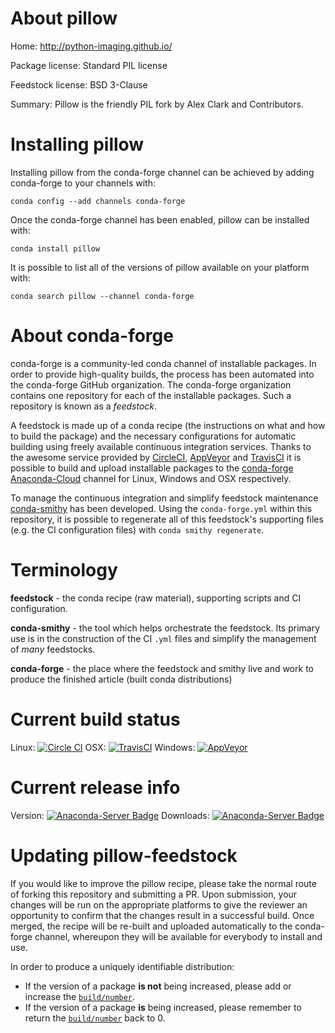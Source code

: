 About pillow
============

Home: http://python-imaging.github.io/

Package license: Standard PIL license

Feedstock license: BSD 3-Clause

Summary: Pillow is the friendly PIL fork by Alex Clark and Contributors.



Installing pillow
=================

Installing pillow from the conda-forge channel can be achieved by adding conda-forge to your channels with:

```
conda config --add channels conda-forge
```

Once the conda-forge channel has been enabled, pillow can be installed with:

```
conda install pillow
```

It is possible to list all of the versions of pillow available on your platform with:

```
conda search pillow --channel conda-forge
```


About conda-forge
=================

conda-forge is a community-led conda channel of installable packages.
In order to provide high-quality builds, the process has been automated into the
conda-forge GitHub organization. The conda-forge organization contains one repository 
for each of the installable packages. Such a repository is known as a *feedstock*.

A feedstock is made up of a conda recipe (the instructions on what and how to build
the package) and the necessary configurations for automatic building using freely
available continuous integration services. Thanks to the awesome service provided by
[CircleCI](https://circleci.com/), [AppVeyor](http://www.appveyor.com/)
and [TravisCI](https://travis-ci.org/) it is possible to build and upload installable
packages to the [conda-forge](https://anaconda.org/conda-forge)
[Anaconda-Cloud](http://docs.anaconda.org/) channel for Linux, Windows and OSX respectively.

To manage the continuous integration and simplify feedstock maintenance
[conda-smithy](http://github.com/conda-forge/conda-smithy) has been developed.
Using the ``conda-forge.yml`` within this repository, it is possible to regenerate all of
this feedstock's supporting files (e.g. the CI configuration files) with ``conda smithy regenerate``.


Terminology
===========

**feedstock** - the conda recipe (raw material), supporting scripts and CI configuration.

**conda-smithy** - the tool which helps orchestrate the feedstock.
                   Its primary use is in the construction of the CI ``.yml`` files
                   and simplify the management of *many* feedstocks.

**conda-forge** - the place where the feedstock and smithy live and work to
                  produce the finished article (built conda distributions)

Current build status
====================
Linux: [![Circle CI](https://circleci.com/gh/conda-forge/pillow-feedstock.svg?style=svg)](https://circleci.com/gh/conda-forge/pillow-feedstock)
OSX: [![TravisCI](https://travis-ci.org/conda-forge/pillow-feedstock.svg?branch=master)](https://travis-ci.org/conda-forge/pillow-feedstock) 
Windows: [![AppVeyor](https://ci.appveyor.com/api/projects/status/github/conda-forge/pillow-feedstock?svg=True)](https://ci.appveyor.com/project/conda-forge/pillow-feedstock/branch/master)

Current release info
====================
Version: [![Anaconda-Server Badge](https://anaconda.org/conda-forge/pillow/badges/version.svg)](https://anaconda.org/conda-forge/pillow)
Downloads: [![Anaconda-Server Badge](https://anaconda.org/conda-forge/pillow/badges/downloads.svg)](https://anaconda.org/conda-forge/pillow)


Updating pillow-feedstock
=========================

If you would like to improve the pillow recipe, please take the normal
route of forking this repository and submitting a PR. Upon submission, your changes will
be run on the appropriate platforms to give the reviewer an opportunity to confirm that the
changes result in a successful build. Once merged, the recipe will be re-built and uploaded
automatically to the conda-forge channel, whereupon they will be available for everybody to
install and use.

In order to produce a uniquely identifiable distribution:
 * If the version of a package **is not** being increased, please add or increase
   the [``build/number``](http://conda.pydata.org/docs/building/meta-yaml.html#build-number-and-string). 
 * If the version of a package **is** being increased, please remember to return
   the [``build/number``](http://conda.pydata.org/docs/building/meta-yaml.html#build-number-and-string)
   back to 0.
